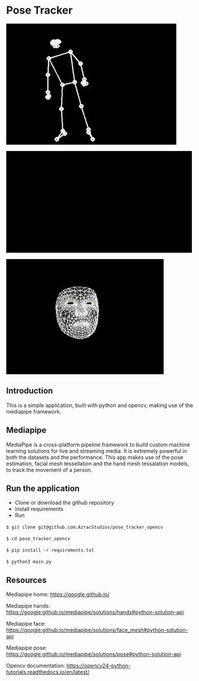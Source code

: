# Pose Tracker

![Pose Tracking](./git_assets/pose_tracking.gif)


![Hand Tracking](./git_assets/hand_tracking.gif)


![Face Tracking](./git_assets/face_tracking.gif)



## Introduction
This is a simple application, built with python and opencv, making use of the mediapipe framework. 

## Mediapipe 
MediaPipe is a cross-platform pipeline framework to build custom machine learning solutions for live and streaming media. It is extremely powerful in both the datasets and the performance. This app makes use of the pose estimation, facial mesh tessellation and the hand mesh tessalation models, to track the movement of a person.

## Run the application
- Clone or download the github repository
- Install requirements
- Run

`$ git clone git@github.com:AzracStudios/pose_tracker_opencv`

`$ cd pose_tracker_opencv`

`$ pip install -r requirements.txt`

`$ python3 main.py`


## Resources
Mediapipe home: https://google.github.io/

Mediapipe hands: https://google.github.io/mediapipe/solutions/hands#python-solution-api

Mediapipe face: https://google.github.io/mediapipe/solutions/face_mesh#python-solution-api

Mediapipe pose: https://google.github.io/mediapipe/solutions/pose#python-solution-api

Opencv documentation: https://opencv24-python-tutorials.readthedocs.io/en/latest/
